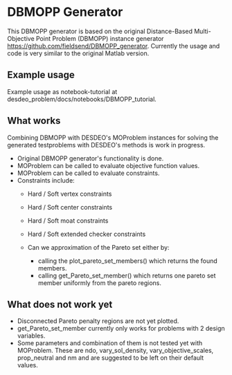 # DBMOPP Generator

This DBMOPP generator is based on the original Distance-Based Multi-Objective Point Problem (DBMOPP) instance generator https://github.com/fieldsend/DBMOPP_generator.
Currently the usage and code is very similar to the original Matlab version.

## Example usage 

Example usage as notebook-tutorial at desdeo_problem/docs/notebooks/DBMOPP_tutorial.

## What works 
Combining DBMOPP with DESDEO's MOProblem instances for solving the generated
testproblems with DESDEO's methods is work in progress.

- Original DBMOPP generator's functionality is done.
- MOProblem can be called to evaluate objective function values.
- MOProblem can be called to evaluate constraints.
- Constraints include:
    - Hard / Soft vertex constraints
    - Hard / Soft center constraints
    - Hard / Soft moat constraints
    - Hard / Soft extended checker constraints

  - Can we approximation of the Pareto set either by:
    - calling the plot_pareto_set_members() which returns the found members.
    - calling get_Pareto_set_member() which returns one pareto set member uniformly from the pareto regions.

## What does not work yet

- Disconnected Pareto penalty regions are not yet plotted.
- get_Pareto_set_member currently only works for problems with 2 design variables.
- Some parameters and combination of them is not tested yet with MOProblem.
These are ndo, vary_sol_density, vary_objective_scales, prop_neutral and nm and
are suggested to be left on their default values.
